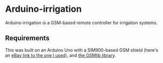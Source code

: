 Arduino-irrigation
==================

Arduino-irrigation is a GSM-based remote controller for irrigation systems.

Requirements
------------

This was built on an Arduino Uno with a SIM900-based GSM shield (here's an
[eBay link to the one I used][ebay]), and [the GSMlib library][gsmlib].


[gsmlib]: http://www.gsmlib.org/
[ebay]: http://www.ebay.co.uk/itm/230911052682?ssPageName=STRK:MEWNX:IT&_trksid=p3984.m1497.l2649
